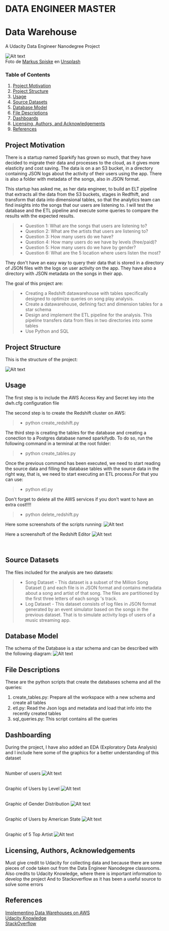 # DATA ENGINEER MASTER
# Data Warehouse
A Udacity Data Engineer Nanodegree Project

![Alt text](./img/music.jpg?raw=true "A Datawarehouse about music!!")
<br>Foto de <a href="https://unsplash.com/@markusspiske?utm_source=unsplash&utm_medium=referral&utm_content=creditCopyText">Markus Spiske</a> en <a href="https://unsplash.com/es/colecciones/6857718/audiobooks%2C-listening%2C-music?utm_source=unsplash&utm_medium=referral&utm_content=creditCopyText">Unsplash</a>
  

### Table of Contents

1. [Project Motivation](#motivation)
2. [Project Structure](#structure)
3. [Usage](#usage)
4. [Source Datasets](#source_datasets)
5. [Database Model](#database)
6. [File Descriptions](#files)
7. [Dashboards](#dash)
9. [Licensing, Authors, and Acknowledgements](#licensing)
10. [References](#references)


## Project Motivation<a name="motivation"></a> 

There is a startup named Sparkify has grown so much, that they have decided to migrate their data and processes to the cloud, as it gives more elasticity and cost saving.
The data is on a an S3 bucket, in a directory containing JSON logs about the activity of their users using the app.
There is also a folder with metadata of the songs, also in JSON format.

This startup has asked me, as her data engineer, to build an ELT pipeline that extracts all the data from the S3 buckets, stages in Redfhift, and transform that data into dimensional tables, so that the analytics team can find insights into the songs that our users are listening to.
I will test the database and the ETL pipeline and execute some queries to compare the results with the expected results.


> * Question 1: What are the songs that users are listening to?
> * Question 2: What are the artists that users are listening to?
> * Question 3: How many users do we have?
> * Question 4: How many users do we have by levels (free/paid)?
> * Question 5: How many users do we have by gender?
> * Question 6: What are the 5 location where users listen the most?

They don't have an easy way to query their data that is stored in a directory of JSON files with the logs on user activity on the app. They have also a directory with JSON metadata on the songs in their app.

The goal of this project are:
> * Creating a Redshift datawarehouse with tables specifically designed to optimize queries on song play analysis. 
> * Create a datawarehouse, defining fact and dimension tables for a star schema
> * Design and implement the ETL pipeline for the analysis. This pipeline transfers data from files in two directories into some tables 
> * Use Python and SQL

## Project Structure<a name="structure"></a>

This is the structure of the project:

![Alt text](./img/mytree_img.png?raw=true "tree structure of the project")


## Usage <a name="usage"></a>

The first step is to include the AWS Access Key and Secret key into the dwh.cfg configuration file

The second step is to create the Redshift cluster on AWS:
> * python create_redshift.py

The third step is creating the tables for the database and creating a conection to a Postgres database named sparkifydb.
To do so, run the following command in a terminal at the root folder:

> * python create_tables.py

Once the previous command has been executed, we need to start reading the source data and filling the database tables 
with the source data in the right way, that is, we need to start executing an ETL process.For that you can use:

> * python etl.py

Don't forget to delete all the AWS services if you don't want to have an extra cost!!!!
>* python delete_redshift.py

Here some screenshots of the scripts running:
![Alt text](./img/create.png?raw=true "script1")

Here a screenshoft of the Redshift Editor
![Alt text](./img/redshift.png?raw=true "redshift")

<br>

## Source Datasets <a name="source_datasets"></a>

The files included for the analysis are two datasets:

> * Song Dataset       - This dataset is a subset of the Million Song Dataset () and each file is in JSON format and contains metadata about a song and artist of that song. The files are partitioned by the first three letters of each songs 's track. 
> * Log Dataset        - This dataset consists of log files in JSON format generated by an event simulator based on the songs in the previous dataset. That is to simulate activity logs of users of a music streaming app.

## Database Model <a name="database"></a>

The schema of the Database is a star schema and can be described with the following diagram:
![Alt text](./img/DWH_Star_schema.png?raw=true "Database_model")

## File Descriptions <a name="files"></a>

These are the python scripts that create the databases schema and all the queries:

1. create_tables.py: Prepare all the workspace with a new schema and create all tables <br>
2. etl.py: Read the Json logs and metadata and load that info into the recently created tables
3. sql_queries.py: This script contains all the queries

## Dashboarding<a name="dash"></a> 

During the project, I have also added an EDA (Exploratory Data Analysis) and I include here some of the graphics for a better understanding of this dataset
<br>

 <br>Number of users
![Alt text](./img/nusers.png?raw=true "Number of Users")

<br>Graphic of Users by Level
![Alt text](./img/usersbylevel.png?raw=true "Users by Level")

 <br>Graphic of Gender Distribution
![Alt text](./img/usersbygender.png?raw=true "Gender Distribution")

 <br>Graphic of Users by American State
![Alt text](./img/usersbylocation.png?raw=true "Users by State")

 <br>Graphic of 5 Top Artist
![Alt text](./img/top_artists.png?raw=true "5 Top Artist")

## Licensing, Authors, Acknowledgements<a name="licensing"></a>

Must give credit to Udacity for collecting data and because there are some pieces of code taken out from the Data Engineer Nanodegree classrooms. 
Also credits to Udacity Knowledge, where there is important information to develop the project
And to Stackoverflow as it has been a useful source to solve some errors

## References <a name="references"></a>
 [Implementing Data Warehouses on AWS](https://learn.udacity.com/nanodegrees/nd027/parts/cd0055/lessons/19927dab-ffc2-4123-aec4-3bd3cb034a16/concepts/afe30bab-0227-4fe9-b630-b79957f59a75) <br>
 [Udacity Knowledge](https://knowledge.udacity.com/) <br>
 [StackOverflow](https://stackoverflow.com/) <br>
 
